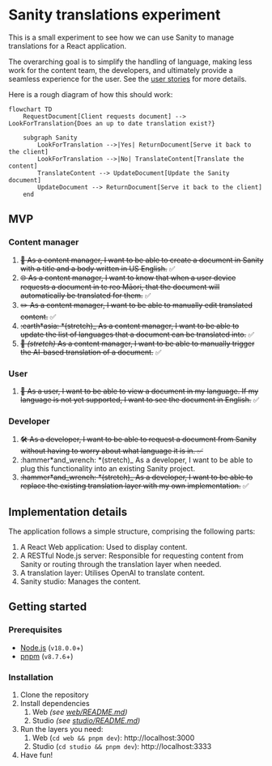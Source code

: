 # Sanity translations experiment

This is a small experiment to see how we can use Sanity to manage translations for a React application.

The overarching goal is to simplify the handling of language, making less work for the content team, the developers, and ultimately provide a seamless experience for the user. See the [user stories](#mvp) for more details.

Here is a rough diagram of how this should work:

```mermaid
flowchart TD
    RequestDocument[Client requests document] --> LookForTranslation{Does an up to date translation exist?}

    subgraph Sanity
        LookForTranslation -->|Yes| ReturnDocument[Serve it back to the client]
        LookForTranslation -->|No| TranslateContent[Translate the content]
        TranslateContent --> UpdateDocument[Update the Sanity document]
        UpdateDocument --> ReturnDocument[Serve it back to the client]
    end
```

## MVP

### Content manager

1. ~~:memo: As a content manager, I want to be able to create a document in Sanity with a title and a body written in US English.~~ :white_check_mark:
1. ~~:globe_with_meridians: As a content manager, I want to know that when a user device requests a document in te reo Māori, that the document will automatically be translated for them.~~ :white_check_mark:
1. ~~:pencil2: As a content manager, I want to be able to manually edit translated content.~~ :white_check_mark:
1. ~~:earth*asia: *(stretch)\_ As a content manager, I want to be able to update the list of languages that a document can be translated into.~~ :white_check_mark:
1. ~~:robot: _(stretch)_ As a content manager, I want to be able to manually trigger the AI-based translation of a document.~~ :white_check_mark:

### User

1. ~~:book: As a user, I want to be able to view a document in my language. If my language is not yet supported, I want to see the document in English.~~ :white_check_mark:

### Developer

1. ~~:hammer_and_wrench: As a developer, I want to be able to request a document from Sanity without having to worry about what language it is in. :white_check_mark:~~
1. :hammer*and_wrench: *(stretch)\_ As a developer, I want to be able to plug this functionality into an existing Sanity project.
1. ~~:hammer*and_wrench: *(stretch)\_ As a developer, I want to be able to replace the existing translation layer with my own implementation.~~ :white_check_mark:

## Implementation details

The application follows a simple structure, comprising the following parts:

1. A React Web application: Used to display content.
1. A RESTful Node.js server: Responsible for requesting content from Sanity or routing through the translation layer when needed.
1. A translation layer: Utilises OpenAI to translate content.
1. Sanity studio: Manages the content.

## Getting started

### Prerequisites

- [Node.js](https://nodejs.org/en/download) (`v18.0.0`+)
- [pnpm](https://pnpm.io/installation) (`v8.7.6`+)

### Installation

1. Clone the repository
1. Install dependencies
   1. Web _(see [web/README.md](./web/README.md))_
   1. Studio _(see [studio/README.md](./studio/README.md))_
1. Run the layers you need:
   1. Web (`cd web && pnpm dev`): http://localhost:3000
   1. Studio (`cd studio && pnpm dev`): http://localhost:3333
1. Have fun!
